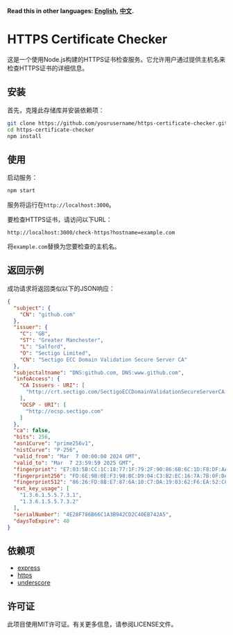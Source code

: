 **Read this in other languages: [English](README.md), [中文](README_zh.md).**

# HTTPS Certificate Checker

这是一个使用Node.js构建的HTTPS证书检查服务。它允许用户通过提供主机名来检查HTTPS证书的详细信息。

## 安装

首先，克隆此存储库并安装依赖项：

```bash
git clone https://github.com/yourusername/https-certificate-checker.git
cd https-certificate-checker
npm install
```

## 使用

启动服务：

```bash
npm start
```

服务将运行在`http://localhost:3000`。

要检查HTTPS证书，请访问以下URL：

```
http://localhost:3000/check-https?hostname=example.com
```

将`example.com`替换为您要检查的主机名。

## 返回示例

成功请求将返回类似以下的JSON响应：

```json
{
  "subject": {
    "CN": "github.com"
  },
  "issuer": {
    "C": "GB",
    "ST": "Greater Manchester",
    "L": "Salford",
    "O": "Sectigo Limited",
    "CN": "Sectigo ECC Domain Validation Secure Server CA"
  },
  "subjectaltname": "DNS:github.com, DNS:www.github.com",
  "infoAccess": {
    "CA Issuers - URI": [
      "http://crt.sectigo.com/SectigoECCDomainValidationSecureServerCA.crt"
    ],
    "OCSP - URI": [
      "http://ocsp.sectigo.com"
    ]
  },
  "ca": false,
  "bits": 256,
  "asn1Curve": "prime256v1",
  "nistCurve": "P-256",
  "valid_from": "Mar  7 00:00:00 2024 GMT",
  "valid_to": "Mar  7 23:59:59 2025 GMT",
  "fingerprint": "E7:03:5B:CC:1C:18:77:1F:79:2F:90:86:6B:6C:1D:F8:DF:AA:BD:C0",
  "fingerprint256": "FD:6E:9B:0E:F3:98:BC:D9:04:C3:B2:EC:16:7A:7B:0F:DA:72:01:C9:03:C5:3A:6A:6A:E5:D0:41:43:63:EF:65",
  "fingerprint512": "86:26:FD:8B:E7:87:6A:10:C7:DA:19:03:62:F6:EA:52:C8:BF:00:0A:94:5D:BD:E9:26:44:F0:5D:A7:4A:4B:AD:4D:9E:33:8C:EB:8D:1F:56:8B:55:00:48:54:97:56:F0:C3:65:58:EE:12:2A:AC:02:F2:21:90:9E:45:64:A2:BD",
  "ext_key_usage": [
    "1.3.6.1.5.5.7.3.1",
    "1.3.6.1.5.5.7.3.2"
  ],
  "serialNumber": "4E28F786B66C1A3B942CD2C40EB742A5",
  "daysToExpire": 40
}
```

## 依赖项

- [express](https://www.npmjs.com/package/express)
- [https](https://nodejs.org/api/https.html)
- [underscore](https://www.npmjs.com/package/underscore)

## 许可证

此项目使用MIT许可证。有关更多信息，请参阅LICENSE文件。
